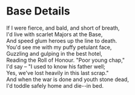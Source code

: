 # Base Details
  
If I were fierce, and bald, and short of breath,  
I'd live with scarlet Majors at the Base,  
And speed glum heroes up the line to death.  
You'd see me with my puffy petulant face,  
Guzzling and gulping in the best hotel,  
Reading the Roll of Honour. "Poor young chap,"  
I'd say – "I used to know his father well;  
Yes, we've lost heavily in this last scrap."  
And when the war is done and youth stone dead,  
I'd toddle safely home and die--in bed.  
